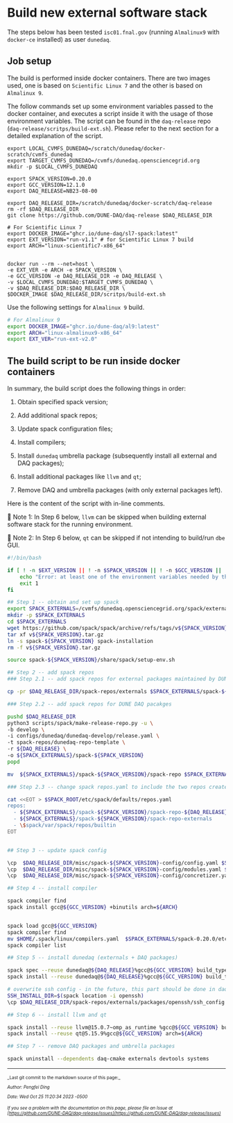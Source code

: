# Build new external software stack
The steps below has been tested `isc01.fnal.gov` (running `Almalinux9` with `docker-ce` installed) as user `dunedaq`.


## Job setup

The build is performed inside docker containers. There are two images used, one is based on `Scientific Linux 7` and the other is based on `Almalinux 9`. 

The follow commands set up some environment variables passed to the docker container, and executes a script inside it with the usage of those environment variables. The script can be found in the `daq-release` repo (`daq-release/scritps/build-ext.sh`). Please refer to the next section for a detailed explanation of the script.

```bash=
export LOCAL_CVMFS_DUNEDAQ=/scratch/dunedaq/docker-scratch/cvmfs_dunedaq
export TARGET_CVMFS_DUNEDAQ=/cvmfs/dunedaq.opensciencegrid.org
mkdir -p $LOCAL_CVMFS_DUNEDAQ

export SPACK_VERSION=0.20.0
export GCC_VERSION=12.1.0
export DAQ_RELEASE=NB23-08-00

export DAQ_RELEASE_DIR=/scratch/dunedaq/docker-scratch/daq-release
rm -rf $DAQ_RELEASE_DIR
git clone https://github.com/DUNE-DAQ/daq-release $DAQ_RELEASE_DIR

# For Scientific Linux 7
export DOCKER_IMAGE="ghcr.io/dune-daq/sl7-spack:latest"
export EXT_VERSION="run-v1.1" # for Scientific Linux 7 build
export ARCH="linux-scientific7-x86_64"


docker run --rm --net=host \
-e EXT_VER -e ARCH -e SPACK_VERSION \
-e GCC_VERSION -e DAQ_RELEASE_DIR -e DAQ_RELEASE \
-v $LOCAL_CVMFS_DUNEDAQ:$TARGET_CVMFS_DUNEDAQ \
-v $DAQ_RELEASE_DIR:$DAQ_RELEASE_DIR \
$DOCKER_IMAGE $DAQ_RELEASE_DIR/scritps/build-ext.sh
```

Use the following settings for `Almalinux 9` build.

```bash
# For Almalinux 9
export DOCKER_IMAGE="ghcr.io/dune-daq/al9:latest"
export ARCH="linux-almalinux9-x86_64"
export EXT_VER="run-ext-v2.0"
```

## The build script to be run inside docker containers

In summary, the build script does the following things in order:



1. Obtain specified spack version;


2. Add additional spack repos;


3. Update spack configuration files;


4. Install compilers;


5. Install `dunedaq` umbrella package (subsequently install all external and DAQ packages);


6. Install additional packages like `llvm` and `qt`;


7. Remove DAQ and umbrella packages (with only external packages left).

Here is the content of the script with in-line comments.

:red_circle: Note 1: In Step 6 below, `llvm` can be skipped when building external software stack for the running environment.

:red_circle: Note 2: In Step 6 below, `qt` can be skipped if not intending to build/run `dbe` GUI.


```bash
#!/bin/bash

if [ ! -n $EXT_VERSION || ! -n $SPACK_VERSION || ! -n $GCC_VERSION || ! -n $ARCH || ! -n $DAQ_RELEASE |]( ! -n $DAQ_RELEASE_DIR .md); then
    echo "Error: at least one of the environment variables needed by this script is unset. Exiting..." >&2
    exit 1
fi

## Step 1 -- obtain and set up spack
export SPACK_EXTERNALS=/cvmfs/dunedaq.opensciencegrid.org/spack/externals/ext-${EXT_VERSION}/spack-$SPACK_VERSION-gcc-$GCC_VERSION
mkdir -p $SPACK_EXTERNALS
cd $SPACK_EXTERNALS
wget https://github.com/spack/spack/archive/refs/tags/v${SPACK_VERSION}.tar.gz
tar xf v${SPACK_VERSION}.tar.gz
ln -s spack-${SPACK_VERSION} spack-installation
rm -f v${SPACK_VERSION}.tar.gz

source spack-${SPACK_VERSION}/share/spack/setup-env.sh

## Step 2 -- add spack repos
### Step 2.1 -- add spack repos for external packages maintained by DUNE DAQ

cp -pr $DAQ_RELEASE_DIR/spack-repos/externals $SPACK_EXTERNALS/spack-${SPACK_VERSION}/spack-repo-externals

### Step 2.2 -- add spack repos for DUNE DAQ pacakges

pushd $DAQ_RELEASE_DIR
python3 scripts/spack/make-release-repo.py -u \
-b develop \
-i configs/dunedaq/dunedaq-develop/release.yaml \
-t spack-repos/dunedaq-repo-template \
-r ${DAQ_RELEASE} \
-o ${SPACK_EXTERNALS}/spack-${SPACK_VERSION}
popd

mv  ${SPACK_EXTERNALS}/spack-${SPACK_VERSION}/spack-repo $SPACK_EXTERNALS/spack-${SPACK_VERSION}/spack-repo-${DAQ_RELEASE}

### Step 2.3 -- change spack repos.yaml to include the two repos created above

cat <<EOT > $SPACK_ROOT/etc/spack/defaults/repos.yaml
repos:
  - ${SPACK_EXTERNALS}/spack-${SPACK_VERSION}/spack-repo-${DAQ_RELEASE}
  - ${SPACK_EXTERNALS}/spack-${SPACK_VERSION}/spack-repo-externals
  - \$spack/var/spack/repos/builtin
EOT


## Step 3 -- update spack config

\cp  $DAQ_RELEASE_DIR/misc/spack-${SPACK_VERSION}-config/config.yaml $SPACK_EXTERNALS/spack-${SPACK_VERSION}/etc/spack/defaults/
\cp  $DAQ_RELEASE_DIR/misc/spack-${SPACK_VERSION}-config/modules.yaml $SPACK_EXTERNALS/spack-${SPACK_VERSION}/etc/spack/defaults/
\cp  $DAQ_RELEASE_DIR/misc/spack-${SPACK_VERSION}-config/concretizer.yaml $SPACK_EXTERNALS/spack-${SPACK_VERSION}/etc/spack/defaults/

## Step 4 -- install compiler

spack compiler find
spack install gcc@${GCC_VERSION} +binutils arch=${ARCH}


spack load gcc@${GCC_VERSION}
spack compiler find
mv $HOME/.spack/linux/compilers.yaml  $SPACK_EXTERNALS/spack-0.20.0/etc/spack/defaults/linux/
spack compiler list

## Step 5 -- install dunedaq (externals + DAQ packages)

spack spec --reuse dunedaq@${DAQ_RELEASE}%gcc@${GCC_VERSION} build_type=RelWithDebInfo arch=${ARCH}
spack install --reuse dunedaq@${DAQ_RELEASE}%gcc@${GCC_VERSION} build_type=RelWithDebInfo arch=${ARCH}

# overwrite ssh config - in the future, this part should be done in daq-release/spack-repos/externals/packages/openssh/package.py 
SSH_INSTALL_DIR=$(spack location -i openssh)
\cp $DAQ_RELEASE_DIR/spack-repos/externals/packages/openssh/ssh_config $SSH_INSTALL_DIR/etc/

## Step 6 -- install llvm and qt

spack install --reuse llvm@15.0.7~omp_as_runtime %gcc@${GCC_VERSION} build_type=MinSizeRel arch=${ARCH}
spack install --reuse qt@5.15.9%gcc@${GCC_VERSION} arch=${ARCH}

## Step 7 -- remove DAQ packages and umbrella packages

spack uninstall --dependents daq-cmake externals devtools systems
```


-----

<font size="1">
_Last git commit to the markdown source of this page:_


_Author: Pengfei Ding_

_Date: Wed Oct 25 11:20:34 2023 -0500_

_If you see a problem with the documentation on this page, please file an Issue at [https://github.com/DUNE-DAQ/daq-release/issues](https://github.com/DUNE-DAQ/daq-release/issues)_
</font>
